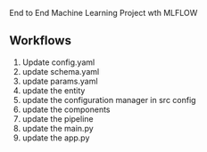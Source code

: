 End to End Machine Learning Project wth MLFLOW



## Workflows

1. Update config.yaml
2. update schema.yaml
3. update params.yaml
4. update the entity
5. update the configuration manager in src config
6. update the components
7. update the pipeline 
8. update the main.py
9. update the app.py
